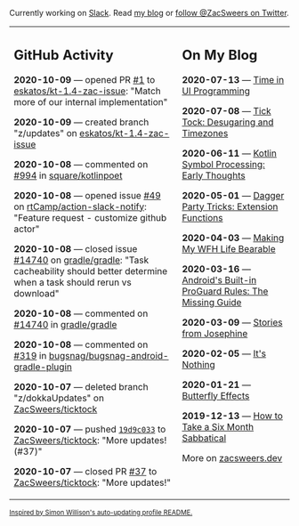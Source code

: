 Currently working on [Slack](https://slack.com/). Read [my blog](https://zacsweers.dev/) or [follow @ZacSweers on Twitter](https://twitter.com/ZacSweers).

<table><tr><td valign="top" width="60%">

## GitHub Activity
<!-- githubActivity starts -->
**2020-10-09** — opened PR [#1](https://api.github.com/repos/eskatos/kt-1.4-zac-issue/pulls/1) to [eskatos/kt-1.4-zac-issue](https://api.github.com/repos/eskatos/kt-1.4-zac-issue): "Match more of our internal implementation"

**2020-10-09** — created branch "z/updates" on [eskatos/kt-1.4-zac-issue](https://api.github.com/repos/eskatos/kt-1.4-zac-issue)

**2020-10-08** — commented on [#994](https://github.com/square/kotlinpoet/pull/994#issuecomment-705932833) in [square/kotlinpoet](https://api.github.com/repos/square/kotlinpoet)

**2020-10-08** — opened issue [#49](https://api.github.com/repos/rtCamp/action-slack-notify/issues/49) on [rtCamp/action-slack-notify](https://api.github.com/repos/rtCamp/action-slack-notify): "Feature request - customize github actor"

**2020-10-08** — closed issue [#14740](https://api.github.com/repos/gradle/gradle/issues/14740) on [gradle/gradle](https://api.github.com/repos/gradle/gradle): "Task cacheability should better determine when a task should rerun vs download"

**2020-10-08** — commented on [#14740](https://github.com/gradle/gradle/issues/14740#issuecomment-705851196) in [gradle/gradle](https://api.github.com/repos/gradle/gradle)

**2020-10-08** — commented on [#319](https://github.com/bugsnag/bugsnag-android-gradle-plugin/issues/319#issuecomment-705850844) in [bugsnag/bugsnag-android-gradle-plugin](https://api.github.com/repos/bugsnag/bugsnag-android-gradle-plugin)

**2020-10-07** — deleted branch "z/dokkaUpdates" on [ZacSweers/ticktock](https://api.github.com/repos/ZacSweers/ticktock)

**2020-10-07** — pushed [`19d9c033`](https://github.com/ZacSweers/ticktock/commit/19d9c033f2e686a0cb7db2779978f4ee14b70a3c) to [ZacSweers/ticktock](https://api.github.com/repos/ZacSweers/ticktock): "More updates! (#37)"

**2020-10-07** — closed PR [#37](https://api.github.com/repos/ZacSweers/ticktock/pulls/37) to [ZacSweers/ticktock](https://api.github.com/repos/ZacSweers/ticktock): "More updates!"
<!-- githubActivity ends -->
</td><td valign="top" width="40%">

## On My Blog
<!-- blog starts -->
**2020-07-13** — [Time in UI Programming](https://www.zacsweers.dev/time-in-ui/)

**2020-07-08** — [Tick Tock: Desugaring and Timezones](https://www.zacsweers.dev/ticktock-desugaring-timezones/)

**2020-06-11** — [Kotlin Symbol Processing: Early Thoughts](https://www.zacsweers.dev/kotlin-symbol-processor-early-thoughts/)

**2020-05-01** — [Dagger Party Tricks: Extension Functions](https://www.zacsweers.dev/dagger-party-tricks-extension-functions/)

**2020-04-03** — [Making My WFH Life Bearable](https://www.zacsweers.dev/making-wfh-life-bearable/)

**2020-03-16** — [Android's Built-in ProGuard Rules: The Missing Guide](https://www.zacsweers.dev/android-proguard-rules/)

**2020-03-09** — [Stories from Josephine](https://www.zacsweers.dev/stories-from-josephine/)

**2020-02-05** — [It's Nothing](https://www.zacsweers.dev/its-nothing/)

**2020-01-21** — [Butterfly Effects](https://www.zacsweers.dev/butterfly-effects/)

**2019-12-13** — [How to Take a Six Month Sabbatical](https://www.zacsweers.dev/how-to-take-a-six-month-sabbatical/)
<!-- blog ends -->
More on [zacsweers.dev](https://zacsweers.dev/)
</td></tr></table>

<sub><a href="https://simonwillison.net/2020/Jul/10/self-updating-profile-readme/">Inspired by Simon Willison's auto-updating profile README.</a></sub>